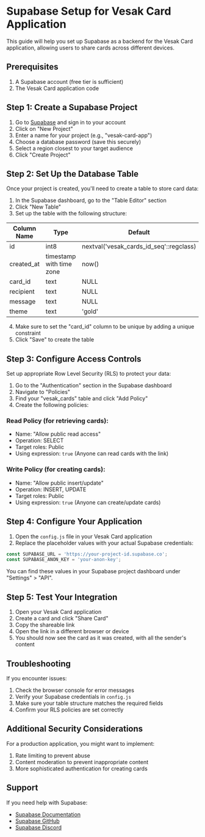 # Supabase Setup for Vesak Card Application

This guide will help you set up Supabase as a backend for the Vesak Card application, allowing users to share cards across different devices.

## Prerequisites

1. A Supabase account (free tier is sufficient)
2. The Vesak Card application code

## Step 1: Create a Supabase Project

1. Go to [Supabase](https://supabase.com/) and sign in to your account
2. Click on "New Project"
3. Enter a name for your project (e.g., "vesak-card-app")
4. Choose a database password (save this securely)
5. Select a region closest to your target audience
6. Click "Create Project"

## Step 2: Set Up the Database Table

Once your project is created, you'll need to create a table to store card data:

1. In the Supabase dashboard, go to the "Table Editor" section
2. Click "New Table"
3. Set up the table with the following structure:

| Column Name | Type | Default | Primary Key | Is Nullable |
|-------------|------|---------|------------|-------------|
| id | int8 | nextval('vesak_cards_id_seq'::regclass) | Yes | No |
| created_at | timestamp with time zone | now() | No | Yes |
| card_id | text | NULL | No | No |
| recipient | text | NULL | No | Yes |
| message | text | NULL | No | Yes |
| theme | text | 'gold' | No | Yes |

4. Make sure to set the "card_id" column to be unique by adding a unique constraint
5. Click "Save" to create the table

## Step 3: Configure Access Controls

Set up appropriate Row Level Security (RLS) to protect your data:

1. Go to the "Authentication" section in the Supabase dashboard
2. Navigate to "Policies"
3. Find your "vesak_cards" table and click "Add Policy"
4. Create the following policies:

### Read Policy (for retrieving cards):
- Name: "Allow public read access"
- Operation: SELECT
- Target roles: Public
- Using expression: `true` (Anyone can read cards with the link)

### Write Policy (for creating cards):
- Name: "Allow public insert/update"
- Operation: INSERT, UPDATE
- Target roles: Public
- Using expression: `true` (Anyone can create/update cards)

## Step 4: Configure Your Application

1. Open the `config.js` file in your Vesak Card application
2. Replace the placeholder values with your actual Supabase credentials:

```javascript
const SUPABASE_URL = 'https://your-project-id.supabase.co';
const SUPABASE_ANON_KEY = 'your-anon-key';
```

You can find these values in your Supabase project dashboard under "Settings" > "API".

## Step 5: Test Your Integration

1. Open your Vesak Card application
2. Create a card and click "Share Card"
3. Copy the shareable link
4. Open the link in a different browser or device
5. You should now see the card as it was created, with all the sender's content

## Troubleshooting

If you encounter issues:

1. Check the browser console for error messages
2. Verify your Supabase credentials in `config.js`
3. Make sure your table structure matches the required fields
4. Confirm your RLS policies are set correctly

## Additional Security Considerations

For a production application, you might want to implement:

1. Rate limiting to prevent abuse
2. Content moderation to prevent inappropriate content
3. More sophisticated authentication for creating cards

## Support

If you need help with Supabase:
- [Supabase Documentation](https://supabase.com/docs)
- [Supabase GitHub](https://github.com/supabase/supabase)
- [Supabase Discord](https://discord.supabase.com) 